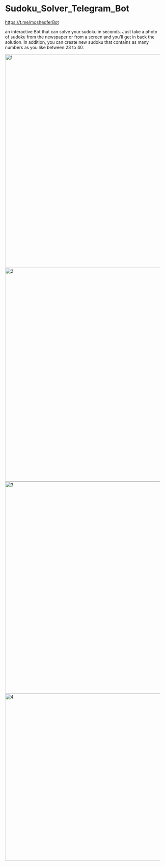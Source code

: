 # Sudoku_Solver_Telegram_Bot
https://t.me/mosheoferBot

an interactive Bot that can solve your sudoku in seconds. 
Just take a photo of sudoku from the newspaper or from a screen and you'll get in back the solution.
In addition, you can create new sudoku that contains as many numbers as you like between 23 to 40.

<img width="696" alt="1" src="https://user-images.githubusercontent.com/107894139/188282392-10e32a2c-cbfb-4388-a8f9-2058636b1401.png">
<img width="696" alt="2" src="https://user-images.githubusercontent.com/107894139/188282395-1306645f-f879-4e2b-aa68-2b05fc2e1ef4.png">
<img width="691" alt="3" src="https://user-images.githubusercontent.com/107894139/188282397-cc234660-2065-4687-8924-b196b57e4346.png">
<img width="544" alt="4" src="https://user-images.githubusercontent.com/107894139/188282461-c459591e-d8b9-4f55-a890-a61d79d9c074.png">

